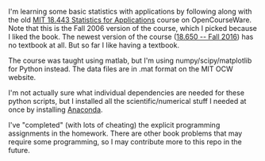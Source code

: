 I'm learning some basic statistics with applications by following along with
the old [MIT 18.443 Statistics for
Applications](https://ocw.mit.edu/courses/mathematics/18-443-statistics-for-applications-fall-2006/)
course on OpenCourseWare. Note that this is the Fall 2006 version of the
course, which I picked because I liked the book. The newest version of the
course ([18.650 -- Fall
2016](https://ocw.mit.edu/courses/mathematics/18-650-statistics-for-applications-fall-2016/))
     has no textbook at all. But so far I like having a textbook.

 The course was taught using matlab, but I'm using numpy/scipy/matplotlib for
 Python instead. The data files are in .mat format on the MIT OCW website.

I'm not actually sure what individual dependencies are needed for these python
scripts, but I installed all the scientific/numerical stuff I needed at once by
installing [Anaconda](https://docs.continuum.io/anaconda/).

I've "completed" (with lots of cheating) the explicit programming assignments
in the homework. There are other book problems that may require some
programming, so I may contribute more to this repo in the future.
